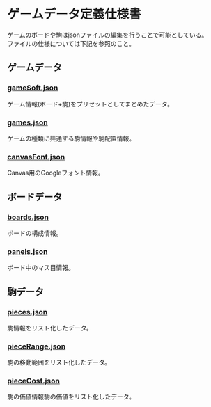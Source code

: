 # ゲームデータ定義仕様書
ゲームのボードや駒はjsonファイルの編集を行うことで可能としている。  
ファイルの仕様については下記を参照のこと。

## ゲームデータ
### [gameSoft.json](./gameSoft.md)
ゲーム情報(ボード+駒)をプリセットとしてまとめたデータ。

### [games.json](./games.md)
ゲームの種類に共通する駒情報や駒配置情報。

### [canvasFont.json](./canvasFont.md)
Canvas用のGoogleフォント情報。

## ボードデータ
### [boards.json](./boards.md)
ボードの構成情報。

### [panels.json](./panels.md)
ボード中のマス目情報。

## 駒データ
### [pieces.json](./pieces.md)
駒情報をリスト化したデータ。

### [pieceRange.json](./pieceRange.md)
駒の移動範囲をリスト化したデータ。

### [pieceCost.json](./pieceCost.md)
駒の価値情報駒の価値をリスト化したデータ。

